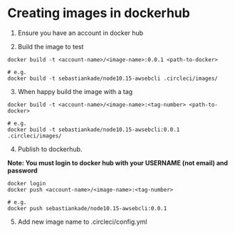 # Creating images in dockerhub

1. Ensure you have an account in docker hub

2. Build the image to test

```
docker build -t <account-name>/<image-name>:0.0.1 <path-to-docker>

# e.g.
docker build -t sebastiankade/node10.15-awsebcli .circleci/images/
```

3. When happy build the image with a tag

```
docker build -t <account-name>/<image-name>:<tag-number> <path-to-docker>

# e.g.
docker build -t sebastiankade/node10.15-awsebcli:0.0.1 .circleci/images/
```

4. Publish to dockerhub.

**Note: You must login to docker hub with your USERNAME (not email) and password**

```
docker login
docker push <account-name>/<image-name>:<tag-number>

# e.g.
docker push sebastiankade/node10.15-awsebcli:0.0.1
```

5. Add new image name to .circleci/config.yml
